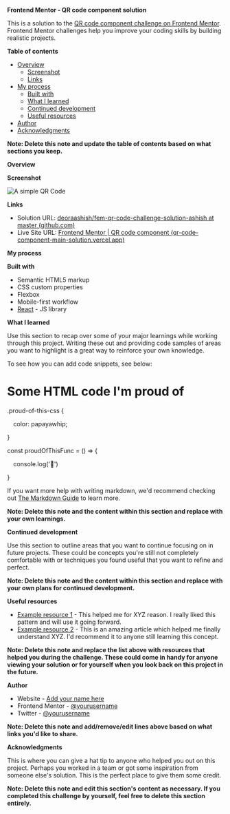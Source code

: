 **Frontend Mentor - QR code component solution**

This is a solution to the [QR code component challenge on Frontend Mentor](https://www.frontendmentor.io/challenges/qr-code-component-iux_sIO_H). Frontend Mentor challenges help you improve your coding skills by building realistic projects.

**Table of contents**

- [Overview](https://github.com/deoraashish/fem-qr-code-challenge-solution-ashish/edit/master/README.md#overview)
  - [Screenshot](https://github.com/deoraashish/fem-qr-code-challenge-solution-ashish/edit/master/README.md#screenshot)
  - [Links](https://github.com/deoraashish/fem-qr-code-challenge-solution-ashish/edit/master/README.md#links)
- [My process](https://github.com/deoraashish/fem-qr-code-challenge-solution-ashish/edit/master/README.md#my-process)
  - [Built with](https://github.com/deoraashish/fem-qr-code-challenge-solution-ashish/edit/master/README.md#built-with)
  - [What I learned](https://github.com/deoraashish/fem-qr-code-challenge-solution-ashish/edit/master/README.md#what-i-learned)
  - [Continued development](https://github.com/deoraashish/fem-qr-code-challenge-solution-ashish/edit/master/README.md#continued-development)
  - [Useful resources](https://github.com/deoraashish/fem-qr-code-challenge-solution-ashish/edit/master/README.md#useful-resources)
- [Author](https://github.com/deoraashish/fem-qr-code-challenge-solution-ashish/edit/master/README.md#author)
- [Acknowledgments](https://github.com/deoraashish/fem-qr-code-challenge-solution-ashish/edit/master/README.md#acknowledgments)

**Note: Delete this note and update the table of contents based on what sections you keep.**

**Overview**

**Screenshot**

![A simple QR Code](https://github.com/deoraashish/fem-qr-code-challenge-solution-ashish/blob/master/screenshots/screenshot1.png)

**Links**

- Solution URL: [deoraashish/fem-qr-code-challenge-solution-ashish at master (github.com)](https://github.com/deoraashish/fem-qr-code-challenge-solution-ashish/tree/master) 
- Live Site URL: [Frontend Mentor | QR code component (qr-code-component-main-solution.vercel.app)](https://qr-code-component-main-solution.vercel.app/)

**My process**

**Built with**

- Semantic HTML5 markup
- CSS custom properties
- Flexbox
- Mobile-first workflow
- [React](https://reactjs.org/) - JS library

**What I learned**

Use this section to recap over some of your major learnings while working through this project. Writing these out and providing code samples of areas you want to highlight is a great way to reinforce your own knowledge.

To see how you can add code snippets, see below:

<h1>Some HTML code I'm proud of</h1>

.proud-of-this-css {

`  `color: papayawhip;

}

const proudOfThisFunc = () => {

`  `console.log('🎉')

}

If you want more help with writing markdown, we'd recommend checking out [The Markdown Guide](https://www.markdownguide.org/) to learn more.

**Note: Delete this note and the content within this section and replace with your own learnings.**

**Continued development**

Use this section to outline areas that you want to continue focusing on in future projects. These could be concepts you're still not completely comfortable with or techniques you found useful that you want to refine and perfect.

**Note: Delete this note and the content within this section and replace with your own plans for continued development.**

**Useful resources**

- [Example resource 1](https://www.example.com/) - This helped me for XYZ reason. I really liked this pattern and will use it going forward.
- [Example resource 2](https://www.example.com/) - This is an amazing article which helped me finally understand XYZ. I'd recommend it to anyone still learning this concept.

**Note: Delete this note and replace the list above with resources that helped you during the challenge. These could come in handy for anyone viewing your solution or for yourself when you look back on this project in the future.**

**Author**

- Website - [Add your name here](https://www.your-site.com/)
- Frontend Mentor - [@yourusername](https://www.frontendmentor.io/profile/yourusername)
- Twitter - [@yourusername](https://www.twitter.com/yourusername)

**Note: Delete this note and add/remove/edit lines above based on what links you'd like to share.**

**Acknowledgments**

This is where you can give a hat tip to anyone who helped you out on this project. Perhaps you worked in a team or got some inspiration from someone else's solution. This is the perfect place to give them some credit.

**Note: Delete this note and edit this section's content as necessary. If you completed this challenge by yourself, feel free to delete this section entirely.**

